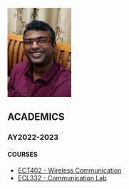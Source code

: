 ![Jinu Jayachandran](./images/Photo.jpg)

## ACADEMICS
### AY2022-2023
#### COURSES
+ [ECT402 - Wireless Communication](ect402wc.md)
+ [ECL332 - Communication Lab](ecl332cl.md)
